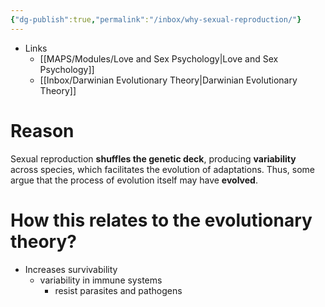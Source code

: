 ```yaml
---
{"dg-publish":true,"permalink":"/inbox/why-sexual-reproduction/"}
---
```


- Links
	- [[MAPS/Modules/Love and Sex Psychology\|Love and Sex Psychology]]
	- [[Inbox/Darwinian Evolutionary Theory\|Darwinian Evolutionary Theory]]
# Reason
Sexual reproduction **shuffles the genetic deck**, producing **variability** across species, which facilitates the evolution of adaptations. Thus, some argue that the process of evolution itself may have **evolved**.
# How this relates to the evolutionary theory?
- Increases survivability
	- variability in immune systems
		- resist parasites and pathogens

